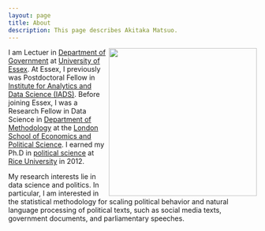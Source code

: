 ```yaml
---
layout: page
title: About
description: This page describes Akitaka Matsuo.
---
```


<img src='{{ site.baseurl }}img/amatsuo.jpg' width='300' style='padding:0px' align = 'right' style="margin:0 30px">

I am Lectuer in [Department of Government](https://www.essex.ac.uk/departments/government) at [University of Essex](https://www.essex.ac.uk/). At Essex, I previously was Postdoctoral Fellow in [Institute for Analytics and Data Science (IADS)](https://www.essex.ac.uk/centres-and-institutes/institute-for-analytics-and-data-science). Before joining Essex,
I was a Research Fellow in Data Science in [Department of Methodology](http://www.lse.ac.uk/methodology) at the [London School of Economics and Political Science](http://www.lse.ac.uk). I earned my Ph.D in [political science](https://politicalscience.rice.edu/) at [Rice University](http://www.rice.edu/) in 2012.

My research interests lie in data science and politics. In particular, I am interested in the statistical methodology for scaling political behavior and natural language processing of political texts, such as social media texts, government documents, and parliamentary speeches.
